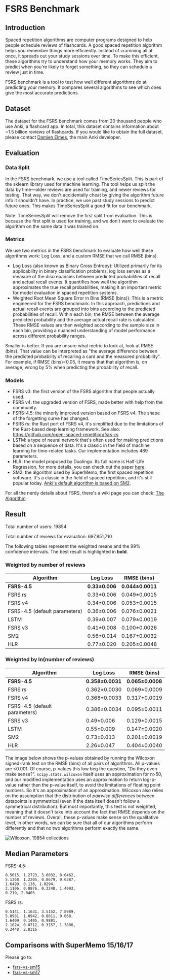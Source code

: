 # FSRS Benchmark

## Introduction

Spaced repetition algorithms are computer programs designed to help people schedule reviews of flashcards. A good spaced repetition algorithm helps you remember things more efficiently. Instead of cramming all at once, it spreads out your study sessions over time. To make this efficient, these algorithms try to understand how your memory works. They aim to predict when you're likely to forget something, so they can schedule a review just in time.

FSRS benchmark is a tool to test how well different algorithms do at predicting your memory. It compares several algorithms to see which ones give the most accurate predictions.

## Dataset

The dataset for the FSRS benchmark comes from 20 thousand people who use Anki, a flashcard app. In total, this dataset contains information about ~1.5 billion reviews of flashcards. If you would like to obtain the full dataset, please contact [Damien Elmes](https://github.com/dae), the main Anki developer.

## Evaluation

### Data Split

In the FSRS benchmark, we use a tool called TimeSeriesSplit. This is part of the sklearn library used for machine learning. The tool helps us split the data by time—older reviews are used for training, and newer reviews for testing. That way, we don't accidentally cheat by giving the algorithm future info it shouldn't have. In practice, we use past study sessions to predict future ones. This makes TimeSeriesSplit a good fit for our benchmark.

Note: TimeSeriesSplit will remove the first split from evaluation. This is because the first split is used for training, and we don't want to evaluate the algorithm on the same data it was trained on.

### Metrics

We use two metrics in the FSRS benchmark to evaluate how well these algorithms work: Log Loss, and a custom RMSE that we call RMSE (bins).

- Log Loss (also known as Binary Cross Entropy): Utilized primarily for its applicability in binary classification problems, log loss serves as a measure of the discrepancies between predicted probabilities of recall and actual recall events. It quantifies how well the algorithm approximates the true recall probabilities, making it an important metric for model evaluation in spaced repetition systems.
- Weighted Root Mean Square Error in Bins (RMSE (bins)): This is a metric engineered for the FSRS benchmark. In this approach, predictions and actual recall events are grouped into bins according to the predicted probabilities of recall. Within each bin, the RMSE between the average predicted probability and the average actual recall rate is calculated. These RMSE values are then weighted according to the sample size in each bin, providing a nuanced understanding of model performance across different probability ranges.

Smaller is better. If you are unsure what metric to look at, look at RMSE (bins). That value can be interpreted as "the average difference between the predicted probability of recalling a card and the measured probability". For example, if RMSE (bins)=0.05, it means that that algorithm is, on average, wrong by 5% when predicting the probability of recall.

### Models

- FSRS v3: the first version of the FSRS algorithm that people actually used.
- FSRS v4: the upgraded version of FSRS, made better with help from the community.
- FSRS-4.5: the minorly improved version based on FSRS v4. The shape of the forgetting curve has changed.
- FSRS rs: the Rust port of FSRS v4, it's simplified due to the limitations of the Rust-based deep learning framework. See also: https://github.com/open-spaced-repetition/fsrs-rs
- LSTM: a type of neural network that's often used for making predictions based on a sequence of data. It's a classic in the field of machine learning for time-related tasks. Our implementation includes 489 parameters.
- HLR: the model proposed by Duolingo. Its full name is Half-Life Regression, for more details, you can check out the paper [here](https://github.com/duolingo/halflife-regression).
- SM2: the algorithm used by SuperMemo, the first spaced repetition software. It's a classic in the field of spaced repetition, and it's still popular today. [Anki's default algorithm is based on SM2](https://faqs.ankiweb.net/what-spaced-repetition-algorithm.html).

For all the nerdy details about FSRS, there's a wiki page you can check: [The Algorithm](https://github.com/open-spaced-repetition/fsrs4anki/wiki/The-Algorithm)

## Result

Total number of users: 19854

Total number of reviews for evaluation: 697,851,710

The following tables represent the weighted means and the 99% confidence intervals. The best result is highlighted in **bold**.

### Weighted by number of reviews

| Algorithm | Log Loss | RMSE (bins) |
| --- | --- | --- |
| **FSRS-4.5** | **0.33±0.006** | **0.044±0.0011** |
| FSRS rs | 0.33±0.006 | 0.049±0.0015 |
| FSRS v4 | 0.34±0.006 | 0.053±0.0015 |
| FSRS-4.5 (default parameters) | 0.36±0.006 | 0.076±0.0021 |
| LSTM | 0.39±0.007 | 0.079±0.0019 |
| FSRS v3 | 0.41±0.008 | 0.100±0.0026 |
| SM2 | 0.56±0.014 | 0.167±0.0032 |
| HLR | 0.77±0.020 | 0.205±0.0048 |

### Weighted by ln(number of reviews)

| Algorithm | Log Loss | RMSE (bins) |
| --- | --- | --- |
| **FSRS-4.5** | **0.358±0.0031** | **0.065±0.0008** |
| FSRS rs | 0.362±0.0030 | 0.069±0.0009 |
| FSRS v4 | 0.368±0.0033 | 0.317±0.0019 | 0.076±0.0010 |
| FSRS-4.5 (default parameters) | 0.386±0.0034 | 0.095±0.0011 |
| FSRS v3 | 0.49±0.006 | 0.129±0.0015 |
| LSTM | 0.55±0.009 | 0.147±0.0020 |
| SM2 | 0.73±0.013 | 0.201±0.0019 |
| HLR | 2.26±0.047 | 0.404±0.0040 |

The image below shows the p-values obtained by running the Wilcoxon signed-rank test on the RMSE (bins) of all pairs of algorithms. All p-values are <0.001. Of course, p-values this low beg the question, "Do they even make sense?". `scipy.stats.wilcoxon` itself uses an approximation for n>50, and our modified implementation uses an approximation to return log-p-value rather than the p-value itself, to avoid the limitations of floating point numbers. So it's an approximation of an approximation. Wilcoxon also relies on the assumption that the distribution of _pairwise differences_ between datapoints is symmetrical (even if the data itself doesn't follow a symmetrical distribution). But most importantly, this test is not weighted, meaning that it doesn't take into account the fact that RMSE depends on the number of reviews.
Overall, these p-values make sense on the qualitative level, in other words, we can be sure that all of our algorithms perform differently and that no two algorithms perform exactly the same.

![Wilcoxon, 19854 collections](https://github.com/Expertium/fsrs-benchmark/assets/83031600/29555b18-cbb6-4ec6-a448-e6ffc66de3c2)

## Median Parameters

FSRS-4.5:

```
0.5615, 1.2723, 3.6032, 8.0462,
5.1368, 1.2205, 0.8679, 0.0387,
1.6499, 0.138, 1.0294,
2.1106, 0.0876, 0.3248, 1.4093,
0.219, 2.8403
```

FSRS rs:

```
0.5141, 1.1631, 3.5152, 7.8989,
5.0981, 1.0942, 0.8011, 0.068,
1.6409, 0.1405, 0.9801,
2.1824, 0.0712, 0.3157, 1.3886,
0.2448, 2.8316
```

## Comparisons with SuperMemo 15/16/17

Please go to:
- [fsrs-vs-sm15](https://github.com/open-spaced-repetition/fsrs-vs-sm15)
- [fsrs-vs-sm17](https://github.com/open-spaced-repetition/fsrs-vs-sm17)
